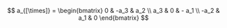 $$
a_{[\times]} = \begin{bmatrix}
0 & -a_3 & a_2 \\
a_3 & 0 & - a_1 \\
-a_2 & a_1 & 0
\end{bmatrix}
$$